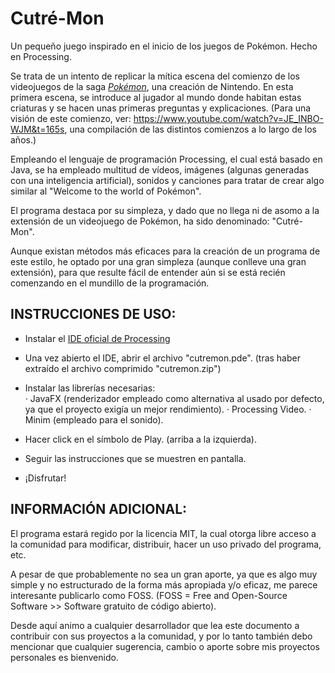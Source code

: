 # Cutré-Mon
Un pequeño juego inspirado en el inicio de los juegos de Pokémon. Hecho en Processing.

Se trata de un intento de replicar la mítica escena del comienzo de los videojuegos de la saga [*Pokémon*](https://es.wikipedia.org/wiki/Pokémon), una creación de Nintendo.
En esta primera escena, se introduce al jugador al mundo donde habitan estas criaturas y se hacen unas primeras preguntas y explicaciones.
(Para una visión de este comienzo, ver: https://www.youtube.com/watch?v=JE_INBO-WJM&t=165s, una compilación de las distintos comienzos a lo largo de los años.)

Empleando el lenguaje de programación Processing, el cual está basado en Java, se ha empleado multitud de vídeos, imágenes (algunas generadas con una inteligencia artificial), sonidos y canciones para tratar de crear algo similar al "Welcome to the world of Pokémon".

El programa destaca por su simpleza, y dado que no llega ni de asomo a la extensión de un videojuego de Pokémon, ha sido denominado: "Cutré-Mon".

Aunque existan métodos más eficaces para la creación de un programa de este estilo, he optado por una gran simpleza (aunque conlleve una gran extensión),
para que resulte fácil de entender aún si se está recién comenzando en el mundillo de la programación.


## INSTRUCCIONES DE USO:

-  Instalar el [IDE oficial de Processing](https://processing.org/download)

-  Una vez abierto el IDE, abrir el archivo "cutremon.pde". (tras haber extraído el archivo comprimido "cutremon.zip")

-  Instalar las librerías necesarias:   
					· JavaFX (renderizador empleado como alternativa al usado por defecto, ya que el proyecto exigía un mejor rendimiento).
					· Processing Video.
					· Minim (empleado para el sonido).

-  Hacer click en el símbolo de Play. (arriba a la izquierda).

-  Seguir las instrucciones que se muestren en pantalla.

-  ¡Disfrutar!



## INFORMACIÓN ADICIONAL:

El programa estará regido por la licencia MIT, la cual otorga libre acceso a la comunidad para modificar, distribuir, hacer un uso privado del programa, etc.

A pesar de que probablemente no sea un gran aporte, ya que es algo muy simple y no estructurado de la forma más apropiada y/o eficaz, me parece interesante publicarlo como FOSS.
(FOSS = Free and Open-Source Software  >> Software gratuito de código abierto). 

Desde aquí animo a cualquier desarrollador que lea este documento a contribuir con sus proyectos a la comunidad, y por lo tanto también debo mencionar que cualquier sugerencia, cambio o aporte sobre mis proyectos personales es bienvenido.
